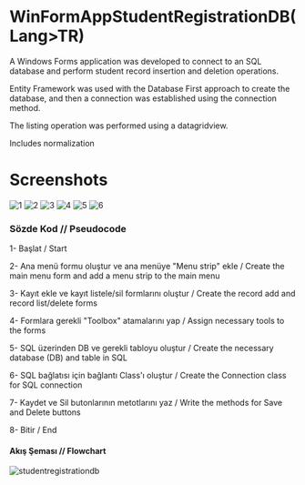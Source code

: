 # WinFormAppStudentRegistrationDB(Lang>TR)

A Windows Forms application was developed to connect to an SQL database and perform student record insertion and deletion operations. 

Entity Framework was used with the Database First approach to create the database, and then a connection was established using the connection method. 

The listing operation was performed using a datagridview. 

Includes normalization

# Screenshots

![1](https://github.com/Celallee/WinFormAppStudentRegistrationDB/assets/100319856/a4a3ecf4-7918-44bc-8648-5910e625d84c)
![2](https://github.com/Celallee/WinFormAppStudentRegistrationDB/assets/100319856/45faa0a7-e93f-4613-95a1-a71cec68132e)
![3](https://github.com/Celallee/WinFormAppStudentRegistrationDB/assets/100319856/839e3f14-09c9-49fa-b0ad-1ddc95b5c3ab)
![4](https://github.com/Celallee/WinFormAppStudentRegistrationDB/assets/100319856/7cc662a4-91f1-4182-9fe0-2ef62e2ce34f)
![5](https://github.com/Celallee/WinFormAppStudentRegistrationDB/assets/100319856/9e9d31e8-a4ab-4976-912a-e96b133dac67)
![6](https://github.com/Celallee/WinFormAppStudentRegistrationDB/assets/100319856/a3944973-7d4a-4b58-9718-b747f011f1a1)



<h3>Sözde Kod // Pseudocode </h3>

1- Başlat / Start

2- Ana menü formu oluştur ve ana menüye "Menu strip" ekle / Create the main menu form and add a menu strip to the main menu

3- Kayıt ekle ve kayıt listele/sil formlarını oluştur / Create the record add and record list/delete forms

4- Formlara gerekli "Toolbox" atamalarını yap / Assign necessary tools to the forms 

5- SQL üzerinden DB ve gerekli tabloyu oluştur / Create the necessary database (DB) and table in SQL

6- SQL bağlatısı için bağlantı Class'ı oluştur / Create the Connection class for SQL connection

7- Kaydet ve Sil butonlarının metotlarını yaz / Write the methods for Save and Delete buttons

8- Bitir / End
</i>


<h4>Akış Şeması // Flowchart</h4>

![studentregistrationdb](https://github.com/celalyldrmm/WinFormAppStudentRegistrationDB/assets/100319856/d098d531-3f85-4e92-ab0e-f63f85b6a87f)

